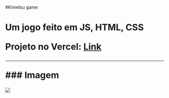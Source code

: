 #Kimetsu game <h1>
<p>Um jogo feito em JS, HTML, CSS </p>
Projeto no Vercel: <a href="https://kimtesu-game.vercel.app/" target="_blank">Link</a>
<hr>
### Imagem <h3>
<img src="https://imgur.com/ZtxcFGz"/>

